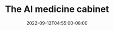 ---
draft: true
date: 2022-09-12T04:55:00-08:00
title: "The AI medicine cabinet"
ogtitle: "The AI medicine cabinet"
description: |
    The bias we see in other areas of AI also exists in datasets for medical use, and it’s a matter of life/death. Alternatives need to be developed with community in mind.
ogdescription: "The bias we see in other areas of AI also exists in datasets for medical use, and it’s a matter of life/death. Alternatives need to be developed with community in mind."
number: 43
season: 6
seasonepisode: 5
url: /season6/episode5/
embed: "cab8b72a-383d-4843-a0bc-7172729eb7ce"
mp3: ""
categories: "episodes"
host: "Bridget Todd"
shownotes: |

transcript: |


---